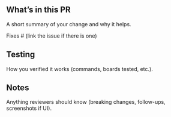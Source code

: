## What’s in this PR

A short summary of your change and why it helps.

Fixes # (link the issue if there is one)

## Testing

How you verified it works (commands, boards tested, etc.).

## Notes

Anything reviewers should know (breaking changes, follow-ups, screenshots if UI).
